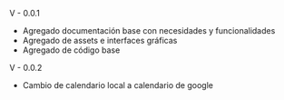 V - 0.0.1

+ Agregado documentación base con necesidades y funcionalidades
+ Agregado de assets e interfaces gráficas
+ Agregado de código base

V - 0.0.2

+ Cambio de calendario local a calendario de google